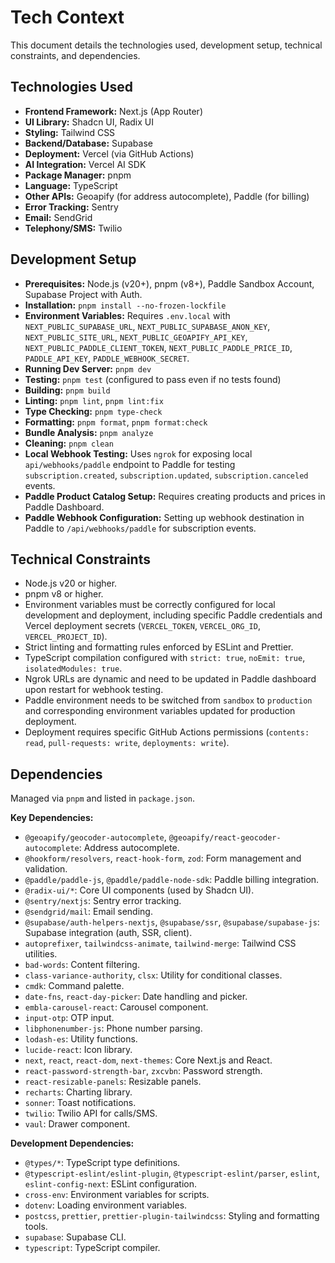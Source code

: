 # Tech Context

This document details the technologies used, development setup, technical constraints, and dependencies.

## Technologies Used

- **Frontend Framework:** Next.js (App Router)
- **UI Library:** Shadcn UI, Radix UI
- **Styling:** Tailwind CSS
- **Backend/Database:** Supabase
- **Deployment:** Vercel (via GitHub Actions)
- **AI Integration:** Vercel AI SDK
- **Package Manager:** pnpm
- **Language:** TypeScript
- **Other APIs:** Geoapify (for address autocomplete), Paddle (for billing)
- **Error Tracking:** Sentry
- **Email:** SendGrid
- **Telephony/SMS:** Twilio

## Development Setup

- **Prerequisites:** Node.js (v20+), pnpm (v8+), Paddle Sandbox Account, Supabase Project with Auth.
- **Installation:** `pnpm install --no-frozen-lockfile`
- **Environment Variables:** Requires `.env.local` with `NEXT_PUBLIC_SUPABASE_URL`, `NEXT_PUBLIC_SUPABASE_ANON_KEY`, `NEXT_PUBLIC_SITE_URL`, `NEXT_PUBLIC_GEOAPIFY_API_KEY`, `NEXT_PUBLIC_PADDLE_CLIENT_TOKEN`, `NEXT_PUBLIC_PADDLE_PRICE_ID`, `PADDLE_API_KEY`, `PADDLE_WEBHOOK_SECRET`.
- **Running Dev Server:** `pnpm dev`
- **Testing:** `pnpm test` (configured to pass even if no tests found)
- **Building:** `pnpm build`
- **Linting:** `pnpm lint`, `pnpm lint:fix`
- **Type Checking:** `pnpm type-check`
- **Formatting:** `pnpm format`, `pnpm format:check`
- **Bundle Analysis:** `pnpm analyze`
- **Cleaning:** `pnpm clean`
- **Local Webhook Testing:** Uses `ngrok` for exposing local `api/webhooks/paddle` endpoint to Paddle for testing `subscription.created`, `subscription.updated`, `subscription.canceled` events.
- **Paddle Product Catalog Setup:** Requires creating products and prices in Paddle Dashboard.
- **Paddle Webhook Configuration:** Setting up webhook destination in Paddle to `/api/webhooks/paddle` for subscription events.

## Technical Constraints

- Node.js v20 or higher.
- pnpm v8 or higher.
- Environment variables must be correctly configured for local development and deployment, including specific Paddle credentials and Vercel deployment secrets (`VERCEL_TOKEN`, `VERCEL_ORG_ID`, `VERCEL_PROJECT_ID`).
- Strict linting and formatting rules enforced by ESLint and Prettier.
- TypeScript compilation configured with `strict: true`, `noEmit: true`, `isolatedModules: true`.
- Ngrok URLs are dynamic and need to be updated in Paddle dashboard upon restart for webhook testing.
- Paddle environment needs to be switched from `sandbox` to `production` and corresponding environment variables updated for production deployment.
- Deployment requires specific GitHub Actions permissions (`contents: read`, `pull-requests: write`, `deployments: write`).

## Dependencies

Managed via `pnpm` and listed in `package.json`.

**Key Dependencies:**

- `@geoapify/geocoder-autocomplete`, `@geoapify/react-geocoder-autocomplete`: Address autocomplete.
- `@hookform/resolvers`, `react-hook-form`, `zod`: Form management and validation.
- `@paddle/paddle-js`, `@paddle/paddle-node-sdk`: Paddle billing integration.
- `@radix-ui/*`: Core UI components (used by Shadcn UI).
- `@sentry/nextjs`: Sentry error tracking.
- `@sendgrid/mail`: Email sending.
- `@supabase/auth-helpers-nextjs`, `@supabase/ssr`, `@supabase/supabase-js`: Supabase integration (auth, SSR, client).
- `autoprefixer`, `tailwindcss-animate`, `tailwind-merge`: Tailwind CSS utilities.
- `bad-words`: Content filtering.
- `class-variance-authority`, `clsx`: Utility for conditional classes.
- `cmdk`: Command palette.
- `date-fns`, `react-day-picker`: Date handling and picker.
- `embla-carousel-react`: Carousel component.
- `input-otp`: OTP input.
- `libphonenumber-js`: Phone number parsing.
- `lodash-es`: Utility functions.
- `lucide-react`: Icon library.
- `next`, `react`, `react-dom`, `next-themes`: Core Next.js and React.
- `react-password-strength-bar`, `zxcvbn`: Password strength.
- `react-resizable-panels`: Resizable panels.
- `recharts`: Charting library.
- `sonner`: Toast notifications.
- `twilio`: Twilio API for calls/SMS.
- `vaul`: Drawer component.

**Development Dependencies:**

- `@types/*`: TypeScript type definitions.
- `@typescript-eslint/eslint-plugin`, `@typescript-eslint/parser`, `eslint`, `eslint-config-next`: ESLint configuration.
- `cross-env`: Environment variables for scripts.
- `dotenv`: Loading environment variables.
- `postcss`, `prettier`, `prettier-plugin-tailwindcss`: Styling and formatting tools.
- `supabase`: Supabase CLI.
- `typescript`: TypeScript compiler.
